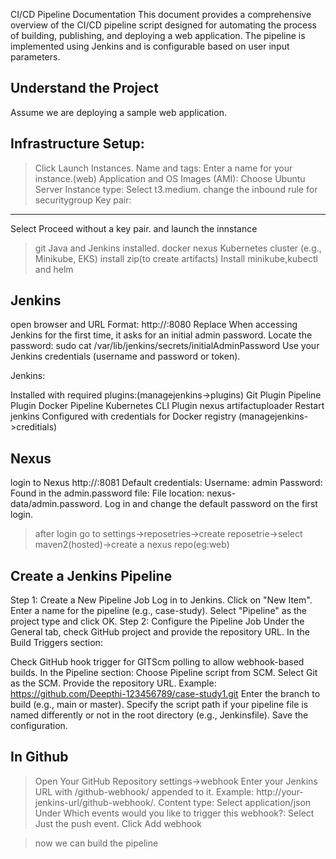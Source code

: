 CI/CD Pipeline Documentation
This document provides a comprehensive overview of the CI/CD pipeline script designed for automating the process of building, publishing, and deploying a web application. The pipeline is implemented using Jenkins and is configurable based on user input parameters.

Understand the Project
----------------------
Assume we are deploying a sample web application.

Infrastructure Setup:
--------------------
>Click Launch Instances.
>Name and tags: Enter a name for your instance.(web)
>Application and OS Images (AMI): Choose Ubuntu Server 
>Instance type: Select t3.medium.
>change the inbound rule for securitygroup
Key pair:
----------
Select Proceed without a key pair. and launch the innstance
>git
>Java and Jenkins installed.
>docker
>nexus
> Kubernetes cluster (e.g., Minikube, EKS) 
>install zip(to create artifacts)
Install minikube,kubectl and helm


Jenkins
--------
open browser and URL Format: http://<server-ip>:8080
Replace <server-ip>
When accessing Jenkins for the first time, it asks for an initial admin password.
Locate the password:
      sudo cat /var/lib/jenkins/secrets/initialAdminPassword
Use your Jenkins credentials (username and password or token).

Jenkins:

Installed with required plugins:(managejenkins->plugins)
Git Plugin
Pipeline Plugin
Docker Pipeline
Kubernetes CLI Plugin
nexus artifactuploader
Restart jenkins
Configured with credentials for Docker registry (managejenkins->creditials) 

Nexus
-------
login to Nexus  http://<server-ip>:8081
Default credentials:
Username: admin
Password: Found in the admin.password file:
File location: nexus-data/admin.password.
Log in and change the default password on the first login.

>after login go to settings->reposetries->create reposetrie->select maven2(hosted)->create a nexus repo(eg:web)


Create a Jenkins Pipeline
------------------------
Step 1: Create a New Pipeline Job
Log in to Jenkins.
Click on "New Item".
Enter a name for the pipeline (e.g., case-study).
Select "Pipeline" as the project type and click OK.
Step 2: Configure the Pipeline Job
Under the General tab, check GitHub project and provide the repository URL.
In the Build Triggers section:

Check GitHub hook trigger for GITScm polling to allow webhook-based builds.
In the Pipeline section:
Choose Pipeline script from SCM.
Select Git as the SCM.
Provide the repository URL. Example: https://github.com/Deepthi-123456789/case-study1.git
Enter the branch to build (e.g., main or master).
Specify the script path if your pipeline file is named differently or not in the root directory (e.g., Jenkinsfile).
Save the configuration.

In Github
-----------
>Open Your GitHub Repository
>settings->webhook
>Enter your Jenkins URL with /github-webhook/ appended to it.
Example: http://your-jenkins-url/github-webhook/.
>Content type: Select application/json
>Under Which events would you like to trigger this webhook?:
 Select Just the push event.
 Click Add webhook

 >now we can build the pipeline
  
  
